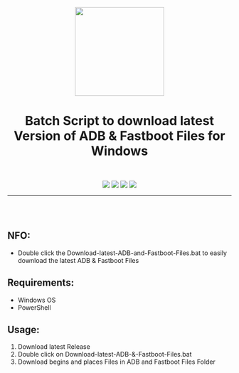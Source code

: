 <p align="center"><img src="https://i.ibb.co/r4Hc8cZ/Download.png" width="200"></a>
<h1 align="center"><b>Batch Script to download latest Version of ADB & Fastboot Files for Windows</b></h1>
<br />

<p align="center">
<a href="" alt="Latest Release"><img src="https://img.shields.io/github/v/release/K3V1991/Download-latest-ADB-and-Fastboot-Files?color=blueviolet&label=Latest%20Release"></a>
<a href="" alt="Downloads"><img src="https://img.shields.io/github/downloads/K3V1991/Download-latest-ADB-and-Fastboot-Files/total?color=green&label=Downloads"></a>
<a href="https://www.paypal.com/cgi-bin/webscr?cmd=_s-xclick&hosted_button_id=HW8B98TVDLKWA" alt="Donate-PayPal"><img src="https://img.shields.io/badge/Donate-PayPal-blue"></a>
<a href="https://github.com/K3V1991/Donate-Crypto" alt="Donate-Crypto"><img src="https://img.shields.io/badge/Donate-Crypto-yellow"></a>
</p>
<hr>
<br />
<br />

## NFO:
* Double click the Download-latest-ADB-and-Fastboot-Files.bat to easily download the latest ADB & Fastboot Files

## Requirements:
* Windows OS
* PowerShell

## Usage:
1. Download latest Release
2. Double click on Download-latest-ADB-&-Fastboot-Files.bat
3. Download begins and places Files in ADB and Fastboot Files Folder
